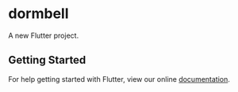 # dormbell

A new Flutter project.

## Getting Started

For help getting started with Flutter, view our online
[documentation](https://flutter.io/).
